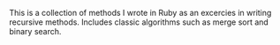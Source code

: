 This is a collection of methods I wrote in Ruby as an excercies in writing recursive methods.  Includes classic algorithms
such as merge sort and binary search.
